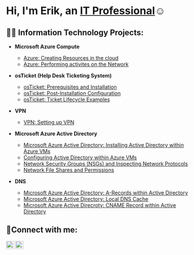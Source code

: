 <h1>Hi, I'm Erik, an <a href="https://linkedin.com/in/Josh">IT Professional</a>☺</h1>

<h2>👨‍💻 Information Technology Projects:</h2>

- <b>Microsoft Azure Compute</b>
  - [Azure: Creating Resources in the cloud](https://github.com/erik-salgado/Azure)
  - [Azure: Performing activites on the Network](https://github.com/erik-salgado/Azure-Networking)


- <b>osTicket (Help Desk Ticketing System)</b>
  - [osTicket: Prerequisites and Installation](https://github.com/erik-salgado/osticket-prereqs)
  - [osTicket: Post-Installation Configuration](https://github.com/erik-salgado/post-install-config)
  - [osTicket: Ticket Lifecycle Examples](https://github.com/erik-salgado/ticket-lifecycle)
 
- <b>VPN</b>
  - [VPN: Setting up VPN](https://github.com/erik-salgado/VPN-Setup)
 
- <b>Microsoft Azure Active Directory</b>
  - [Microsoft Azure Active Directory: Installing Active Directory within Azure VMs](https://github.com/erik-salgado/Active-Directory-install)
  - [Configuring Active Directory within Azure VMs](https://github.com/erik-salgado/configure-active-directory)
  - [Network Security Groups (NSGs) and Inspecting Network Protocols](https://github.com/erik-salgado/azure-network-protocols)
  - [Network File Shares and Permissions](https://github.com/erik-salgado/azure-network-files-shares-permissions)
 
- <b>DNS</b>
  - [Microsoft Azure Active Directory: A-Records within Active Directory](https://github.com/erik-salgado/A-Records)
  - [Microsoft Azure Active Directory: Local DNS Cache](https://github.com/erik-salgado?DNS-Cache)
  - [Microsoft Azure Active Direcroty: CNAME Record within Active Directory](https://github.com/erik-salgado/CNAME-Records)


<h2>🤳Connect with me:</h2>


[<img align="left" alt="Josh | LinkedIn" width="22px" src="https://cdn.jsdelivr.net/npm/simple-icons@v3/icons/linkedin.svg" />][linkedin]
[<img align="left" alt="Josh | Instagram" width="22px" src="https://cdn.jsdelivr.net/npm/simple-icons@v3/icons/instagram.svg" />][instagram]

[twitter]: https://twitter.com/erik_salgado91
[instagram]: https://www.instagram.com/erik.daniel7
[linkedin]: https://linkedin.com/in/erik-salgado-rivas

